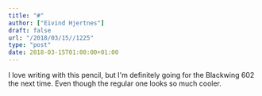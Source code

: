 ```yaml
---
title: "#"
author: ["Eivind Hjertnes"]
draft: false
url: "/2018/03/15//1225"
type: "post"
date: 2018-03-15T01:00:00+01:00
---
```


I love writing with this pencil, but I'm definitely going for the
Blackwing 602 the next time. Even though the regular one looks so much
cooler.
